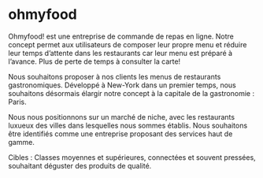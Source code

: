# ohmyfood

Ohmyfood! est une entreprise de commande de repas en ligne. Notre concept permet aux
utilisateurs de composer leur propre menu et réduire leur temps d’attente dans les
restaurants car leur menu est préparé à l’avance. Plus de perte de temps à consulter la carte!

Nous souhaitons proposer à nos clients les menus de restaurants gastronomiques.
Développé à New-York dans un premier temps, nous souhaitons désormais élargir notre
concept à la capitale de la gastronomie : Paris.

Nous nous positionnons sur un marché de niche, avec les restaurants luxueux des villes
dans lesquelles nous sommes établis. Nous souhaitons être identifiés comme une
entreprise proposant des services haut de gamme.

Cibles : Classes moyennes et supérieures, connectées et souvent pressées, souhaitant déguster des
produits de qualité.

